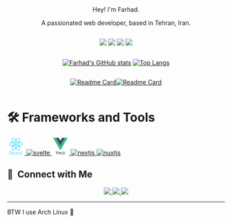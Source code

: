 <center>
Hey! I'm Farhad.

A passionated web developer, based in Tehran, Iran.

<div style="display: flex; justify-content: center">

![](https://img.shields.io/badge/Code-JavaScript-informational?style=flat&logo=javascript&logoColor=white&color=teal&label=)
![](https://img.shields.io/badge/Code-React-informational?style=flat&logo=react&logoColor=white&color=teal&label=)
![](https://img.shields.io/badge/Code-Svelte-informational?style=flat&logo=svelte&logoColor=white&color=teal&label=)
![](https://img.shields.io/badge/Code-Vue-informational?style=flat&logo=vue.js&logoColor=white&color=teal&label)

</div>
</center>

<center>
<div style="display:flex; align-items: baseline; justify-content: center">

[![Farhad's GitHub stats](https://github-readme-stats.vercel.app/api?username=faraadi&show_icons=true&theme=nord)](https://github.com/anuraghazra/github-readme-stats)
[![Top Langs](https://github-readme-stats.vercel.app/api/top-langs/?username=faraadi&layout=compact&theme=nord)](https://github.com/anuraghazra/github-readme-stats)

</div>

<div style="display:flex; justify-content: center">

[![Readme Card](https://github-readme-stats.vercel.app/api/pin/?username=faraadi&repo=nord-ui&theme=nord)](https://github.com/anuraghazra/github-readme-stats)

[![Readme Card](https://github-readme-stats.vercel.app/api/pin/?username=faraadi&repo=mailspring-nord-theme&theme=nord)](https://github.com/anuraghazra/github-readme-stats)
</div>

</center>

# 🛠 Frameworks and Tools
<!-- <a href="https://developer.mozilla.org/en-US/docs/Web/JavaScript" target="_blank">
	<img src="https://raw.githubusercontent.com/devicons/devicon/master/icons/javascript/javascript-original.svg"
		alt="javascript" width="40" height="40" />
</a> -->
<a href="https://reactjs.org/" target="_blank">
	<img src="https://raw.githubusercontent.com/devicons/devicon/master/icons/react/react-original-wordmark.svg" alt="react" width="40" height="40" />
</a>
<a href="https://svelte.dev" target="_blank">
	<img src="https://upload.wikimedia.org/wikipedia/commons/1/1b/Svelte_Logo.svg" alt="svelte" width="40" height="40" />
</a>
<a href="https://vuejs.org/" target="_blank">
	<img src="https://raw.githubusercontent.com/devicons/devicon/master/icons/vuejs/vuejs-original-wordmark.svg" alt="vuejs" width="40" height="40" />
</a>
<a href="https://nextjs.org/" target="_blank">
<img src="https://cdn.worldvectorlogo.com/logos/nextjs-3.svg" alt="nextjs" width="40" height="40" />
</a>
<a href="https://nuxtjs.org/" target="_blank">
	<img src="https://www.vectorlogo.zone/logos/nuxtjs/nuxtjs-icon.svg" alt="nuxtjs" width="40" height="40" />
</a>


##  🤝&nbsp; Connect with Me

<p align="center">
	<a href="https://twitter.com/faradivar">
		<img src="https://img.shields.io/badge/-faradivar-0077B5?style=flat-square&logo=Twitter&logoColor=white"/>
	</a>
	<a href="https://www.linkedin.com/in/farhad-sharifi">
		<img src="https://img.shields.io/badge/-Farhad Sharifi-0077B5?style=flat-square&logo=Linkedin&logoColor=white"/>
	</a>
	<a href="mailto:faradidev@gmail.com">
		<img src="https://img.shields.io/badge/-faradidev@gmail.com-D14836?style=flat-square&logo=Gmail&logoColor=white"/>
	</a>
</p>

<hr/>

BTW I use Arch Linux 🤘